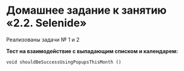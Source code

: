 # Домашнее задание к занятию «2.2. Selenide»

Реализованы задачи № 1 и 2

**Тест на взаимодействие с выпадающим списком и календарем:**
```$xslt
void shouldBeSuccessUsingPopupsThisMonth ()
```
